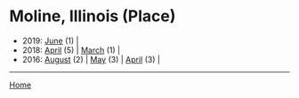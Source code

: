 # Moline, Illinois (Place)

  * 2019: 
      [June](./moline-illinois-place-2019-06.md) (1) | 
  * 2018: 
      [April](./moline-illinois-place-2018-04.md) (5) | 
      [March](./moline-illinois-place-2018-03.md) (1) | 
  * 2016: 
      [August](./moline-illinois-place-2016-08.md) (2) | 
      [May](./moline-illinois-place-2016-05.md) (3) | 
      [April](./moline-illinois-place-2016-04.md) (3) | 

----

[Home](../)
